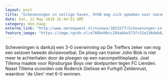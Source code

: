 ```yaml
---
layout: post
title: "Scheveningen in veilige haven, VVSB mag zich opmaken voor nacompetitie"
date: Sat, 11 May 2019 15:44:51 GMT
category: den_haag
externe_link: "http://www.omroepwest.nl/nieuws/3831577/Scheveningen-in-veilige-haven-VVSB-mag-zich-opmaken-voor-nacompetitie"
feature_image: "https://imgw.rgcdn.nl/e789b44bcc284abba573fc52e236deb8/opener/3831590.jpg"
---
```


Scheveningen is dankzij een 3-0 overwinning op De Treffers zeker van nog een seizoen tweede divisievoetbal. De ploeg van trainer John Blok is niet meer te achterhalen door de ploegen op een nacompetitieplaats. Joel Tillema maakte voor Rijnsburgse Boys vier doelpunten tegen FC Lienden. Naast Tillema scoorden ook Roderick Gielisse en Furhgill Zeldenrust, waardoor 'de Uien' met 6-0 wonnen.
